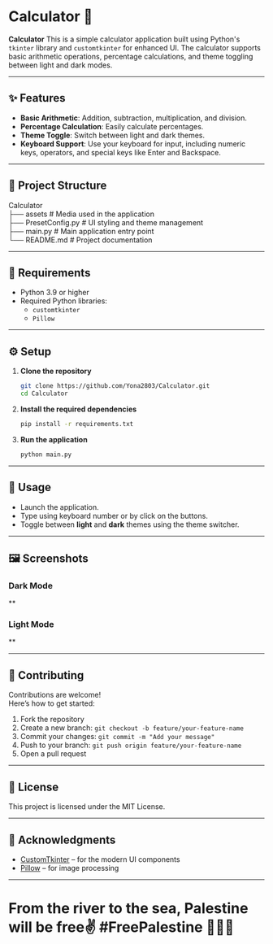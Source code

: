 # Calculator 🍉

**Calculator** This is a simple calculator application built using Python's `tkinter` library and `customtkinter` for enhanced UI. The calculator supports basic arithmetic operations, percentage calculations, and theme toggling between light and dark modes.

---

## ✨ Features

- **Basic Arithmetic**: Addition, subtraction, multiplication, and division.
- **Percentage Calculation**: Easily calculate percentages.
- **Theme Toggle**: Switch between light and dark themes.
- **Keyboard Support**: Use your keyboard for input, including numeric keys, operators, and special keys like Enter and Backspace.

---

## 📁 Project Structure

Calculator<br>
├── assets # Media used in the application<br>
├── PresetConfig.py # UI styling and theme management<br>
├── main.py # Main application entry point<br>
└── README.md # Project documentation<br>

---

## 🧰 Requirements

- Python 3.9 or higher
- Required Python libraries:
  - `customtkinter`
  - `Pillow`

---

## ⚙️ Setup

1. **Clone the repository**
    ```bash
    git clone https://github.com/Yona2803/Calculator.git
    cd Calculator
    ```

2. **Install the required dependencies**
    ```bash
    pip install -r requirements.txt
    ```

4. **Run the application**
    ```bash
    python main.py
    ```

---

## 🚀 Usage

- Launch the application.
- Type using keyboard number or by click on the buttons.
- Toggle between **light** and **dark** themes using the theme switcher.

---

## 🖼️ Screenshots

### Dark Mode  
**

### Light Mode  
**

---

## 🤝 Contributing

Contributions are welcome!  
Here’s how to get started:

1. Fork the repository
2. Create a new branch: `git checkout -b feature/your-feature-name`
3. Commit your changes: `git commit -m "Add your message"`
4. Push to your branch: `git push origin feature/your-feature-name`
5. Open a pull request

---

## 📄 License

This project is licensed under the MIT License.

---

## 🙌 Acknowledgments

- [CustomTkinter](https://github.com/TomSchimansky/CustomTkinter) – for the modern UI components  
- [Pillow](https://python-pillow.org) – for image processing  

---

# From the river to the sea, Palestine will be free✌️ #FreePalestine 🍉🇵🇸 
